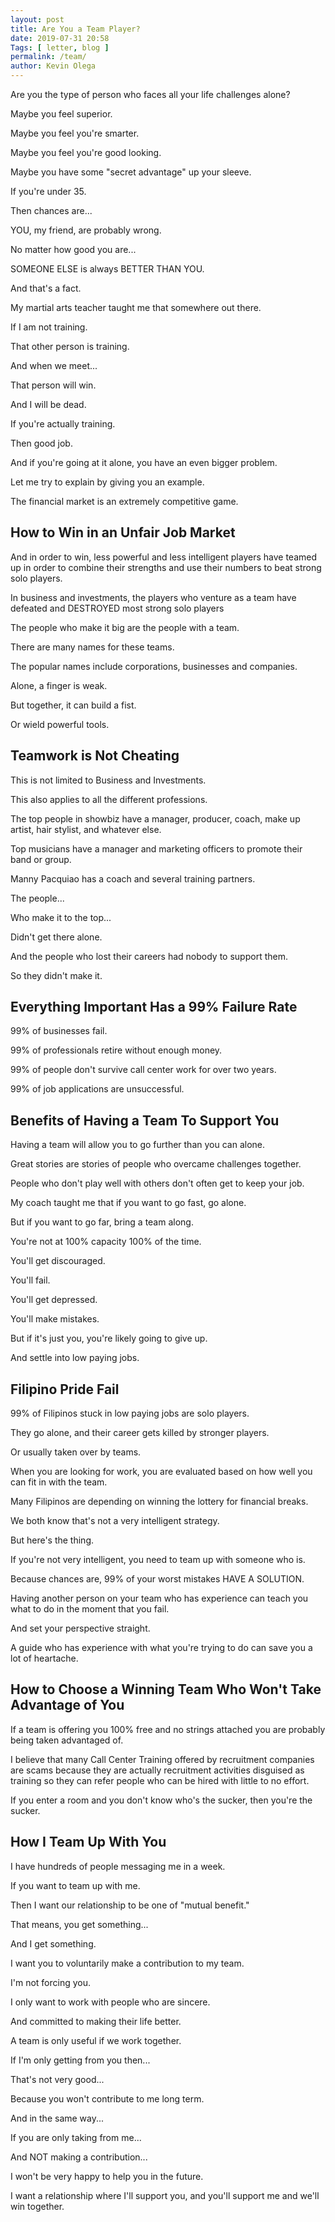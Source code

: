 ```yaml
--- 
layout: post 
title: Are You a Team Player?
date: 2019-07-31 20:58
Tags: [ letter, blog ]
permalink: /team/ 
author: Kevin Olega 
--- 
```

Are you the type of person who faces all your life challenges alone?

Maybe you feel superior.

Maybe you feel you're smarter.

Maybe you feel you're good looking.

Maybe you have some "secret advantage" up your sleeve.

If you're under 35.

Then chances are...

YOU, my friend, are probably wrong.

No matter how good you are...

SOMEONE ELSE is always BETTER THAN YOU.

And that's a fact.

My martial arts teacher taught me that somewhere out there.

If I am not training.

That other person is training.

And when we meet...

That person will win.

And I will be dead.

If you're actually training.

Then good job.

And if you're going at it alone, you have an even bigger problem.

Let me try to explain by giving you an example.

The financial market is an extremely competitive game.

## How to Win in an Unfair Job Market

And in order to win, less powerful and less intelligent players have teamed up in order to combine their strengths and use their numbers to beat strong solo players.

In business and investments, the players who venture as a team have defeated and DESTROYED most strong solo players 

The people who make it big are the people with a team.

There are many names for these teams.

The popular names include corporations, businesses and companies.

Alone, a finger is weak.

But together, it can build a fist.

Or wield powerful tools.

## Teamwork is Not Cheating

This is not limited to Business and Investments.

This also applies to all the different professions.

The top people in showbiz have a manager, producer, coach, make up artist, hair stylist, and whatever else.

Top musicians have a manager and marketing officers to promote their band or group.

Manny Pacquiao has a coach and several training partners.

The people...

Who make it to the top...

Didn't get there alone.

And the people who lost their careers had nobody to support them.

So they didn't make it.

## Everything Important Has a 99% Failure Rate

99% of businesses fail.

99% of professionals retire without enough money.

99% of people don't survive call center work for over two years.

99% of job applications are unsuccessful.

## Benefits of Having a Team To Support You

Having a team will allow you to go further than you can alone.

Great stories are stories of people who overcame challenges together.

People who don't play well with others don't often get to keep your job.

My coach taught me that if you want to go fast, go alone.

But if you want to go far, bring a team along.

You're not at 100% capacity 100% of the time.

You'll get discouraged.

You'll fail.

You'll get depressed.

You'll make mistakes.

But if it's just you, you're likely going to give up.

And settle into low paying jobs.

## Filipino Pride Fail

99% of Filipinos stuck in low paying jobs are solo players.

They go alone, and their career gets killed by stronger players.

Or usually taken over by teams.

When you are looking for work, you are evaluated based on how well you can fit in with the team.

Many Filipinos are depending on winning the lottery for financial breaks.

We both know that's not a very intelligent strategy.

But here's the thing.

If you're not very intelligent, you need to team up with someone who is.

Because chances are, 99% of your worst mistakes HAVE A SOLUTION.

Having another person on your team who has experience can teach you what to do in the moment that you fail.

And set your perspective straight.

A guide who has experience with what you're trying to do can save you a lot of heartache.

## How to Choose a Winning Team Who Won't Take Advantage of You

If a team is offering you 100% free and no strings attached you are probably being taken advantaged of.

I believe that many Call Center Training offered by recruitment companies are scams because they are actually recruitment activities disguised as training so they can refer people who can be hired with little to no effort.

If you enter a room and you don't know who's the sucker, then you're the sucker.

## How I Team Up With You

I have hundreds of people messaging me in a week.

If you want to team up with me.

Then I want our relationship to be one of "mutual benefit."

That means, you get something...

And I get something.

I want you to voluntarily make a contribution to my team.

I'm not forcing you.

I only want to work with people who are sincere.

And committed to making their life better.

A team is only useful if we work together.

If I'm only getting from you then...

That's not very good...

Because you won't contribute to me long term.

And in the same way... 

If you are only taking from me... 

And NOT making a contribution... 

I won't be very happy to help you in the future.

I want a relationship where I'll support you, and you'll support me and we'll win together.